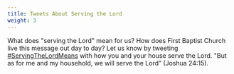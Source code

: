 ```yaml
---
title: Tweets About Serving the Lord
weight: 3
---
```


What does "serving the Lord" mean for us? How does First Baptist Church live this message out day to day? Let us know by tweeting  [#ServingTheLordMeans](https://twitter.com/intent/tweet?hashtags=ServingTheLordMeans) with  how you and your house serve the Lord. "But as for me and my household, we will serve the Lord” (Joshua 24:15).